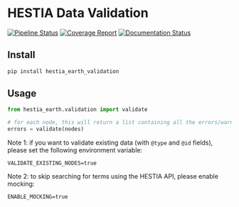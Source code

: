 # HESTIA Data Validation

[![Pipeline Status](https://gitlab.com/hestia-earth/hestia-data-validation/badges/master/pipeline.svg)](https://gitlab.com/hestia-earth/hestia-data-validation/commits/master)
[![Coverage Report](https://gitlab.com/hestia-earth/hestia-data-validation/badges/master/coverage.svg)](https://gitlab.com/hestia-earth/hestia-data-validation/commits/master)
[![Documentation Status](https://readthedocs.org/projects/hestia-data-validation/badge/?version=latest)](https://hestia-data-validation.readthedocs.io/en/latest/?badge=latest)

## Install

```bash
pip install hestia_earth_validation
```

## Usage

```python
from hestia_earth.validation import validate

# for each node, this will return a list containing all the errors/warnings (empty list if no errors/warnings)
errors = validate(nodes)
```

Note 1: if you want to validate existing data (with `@type` and `@id` fields), please set the following environment variable:

```
VALIDATE_EXISTING_NODES=true
```

Note 2: to skip searching for terms using the HESTIA API, please enable mocking:

```
ENABLE_MOCKING=true
```
